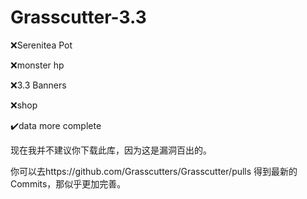 # Grasscutter-3.3

❌Serenitea Pot

❌monster hp

❌3.3 Banners

❌shop

✔️data more complete

现在我并不建议你下载此库，因为这是漏洞百出的。

你可以去https://github.com/Grasscutters/Grasscutter/pulls 得到最新的Commits，那似乎更加完善。
